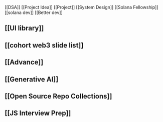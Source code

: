 [[DSA]]
[[Project Idea]]
[[Project]]
[[System Design]]
[[Solana Fellowship]]
[[solana dev]]
[[Better dev]]

## [[UI library]]

## [[cohort web3 slide list]]

## [[Advance]]
## [[Generative AI]]

## [[Open Source Repo Collections]]


## [[JS Interview Prep]]
